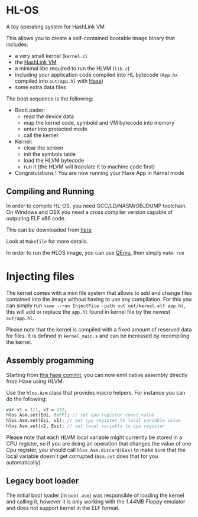 # HL-OS

A toy operating system for HashLink VM

This allows you to create a self-contained bootable image binary that includes:
  - a very small kernel (`kernel.c`)
  - the [HashLink VM](https://hashlink.haxe.org)
  - a minimal libc required to run the HLVM (`lib.c`)
  - including your application code compiled into HL bytecode (`App.hx` compiled into `out/app.hl` with [Haxe](https://haxe.org))
  - some extra data files

The boot sequence is the following:
  - BootLoader:
    - read the device data
    - map the kernel code, symbold and VM bytecode into memory
    - enter into protected mode
    - call the kernel
  - Kernel:
    - clear the screen
    - init the symbols table
    - load the HLVM bytecode
    - run it (the HLVM will translate it to machine code first)
  - Congratulations ! You are now running your Haxe App in Kernel mode

## Compiling and Running

In order to compile HL-OS, you need GCC/LD/NASM/OBJDUMP toolchain.
On Windows and OSX you need a cross compiler version capable of outputing ELF x86 code.

This can be downloaded from [here](https://github.com/lordmilko/i686-elf-tools/releases)

Look at `Makefile` for more details.

In order to run the HLOS image, you can use [QEmu](https://www.qemu.org/), then simply `make run`

# Injecting files

The kernel comes with a mini file system that allows to add and change files contained into the image without having to use any compilation. For this you can simply run `haxe --run InjectFile -path out out/kernel.elf app.hl`, this will add or replace the `app.hl` found in kernel file by the newest `out/app.hl`.

Please note that the kernel is compiled with a fixed amount of reserved data for files. It is defined in `kernel_main.s` and can be increased by recompiling the kernel.

## Assembly progamming

Starting from [this haxe commit](https://github.com/HaxeFoundation/haxe/commit/5ddfcc84f7ee27c9df14f82f27d01ddf51e92df7), you can now emit native assembly directly from Haxe using HLVM.

Use the `hlos.Asm` class that provides macro helpers. For instance you can do the following:

```haxe
var v1 = 111, v2 = 222;
hlos.Asm.set(Edi, 0xFF); // set cpu register const value
hlos.Asm.set(Esi, v1); // set cpu register to local variable value
hlos.Asm.set(v2, Esi); // set local variable to cpu register
```

Please note that each HLVM local variable might currently be stored in a CPU register, so if you are doing an operation that changes the value of one Cpu register, you should call `hlos.Asm.discard(Eax)` to make sure that the local variable doesn't get corrupted (`Asm.set` does that for you automatically).

## Legacy boot loader

The initial boot loader (in `boot.asm`) was responsible of loading the kernel and calling it, however it is only working with the 1.44MB Floppy emulator and does not support kernel in the ELF format.
